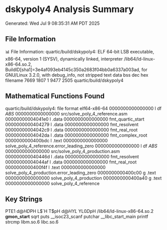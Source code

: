 # dskypoly4 Analysis Summary
Generated: Wed Jul  9 08:35:31 AM PDT 2025

## File Information
📊 File Information:
quartic/build/dskypoly4: ELF 64-bit LSB executable, x86-64, version 1 (SYSV), dynamically linked, interpreter /lib64/ld-linux-x86-64.so.2, BuildID[sha1]=3e4af093eb4145c350a2683f04bb0a6337a003ad, for GNU/Linux 3.2.0, with debug_info, not stripped
   text	   data	    bss	    dec	    hex	filename
   7669	   1807	      1	   9477	   2505	quartic/build/dskypoly4

## Mathematical Functions Found
quartic/build/dskypoly4:     file format elf64-x86-64
0000000000000000 l    df *ABS*	0000000000000000              src/solve_poly_4_reference.asm
00000000004041e0 l       .data	0000000000000000              fmt_quartic_start
0000000000404279 l       .data	0000000000000000              fmt_resolvent
00000000004042c9 l       .data	0000000000000000              fmt_real_root
00000000004042da l       .data	0000000000000000              fmt_complex_root
0000000000400bdc l       .text	0000000000000000              solve_poly_4_reference.error_leading_zero
0000000000000000 l    df *ABS*	0000000000000000              src/solve_poly_4_production.asm
000000000040446d l       .data	0000000000000000              fmt_resolvent
00000000004044af l       .data	0000000000000000              fmt_real_root
0000000000400f4f l       .text	0000000000000000              solve_poly_4_production.error_leading_zero
0000000000400c00 g       .text	0000000000000000              solve_poly_4_production
0000000000400a40 g       .text	0000000000000000              solve_poly_4_reference

## Key Strings
PTE1
d$@H
D$PH
L$`H
T$pH
d$@H
YL$ 
YL$0
D$pH
/lib64/ld-linux-x86-64.so.2
__gmon_start__
sqrt
puts
__isoc23_scanf
putchar
__libc_start_main
printf
strcmp
libm.so.6
libc.so.6
